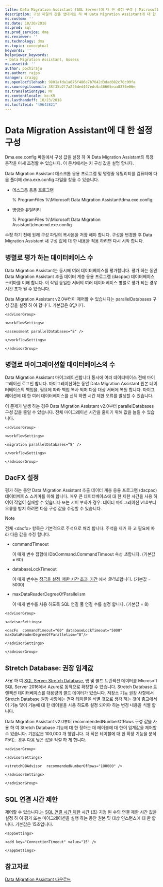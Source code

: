 ```yaml
---
title: Data Migration Assistant (SQL Server)에 대 한 설정 구성 | Microsoft Docs
description: 구성 파일의 값을 업데이트 하 여 Data Migration Assistant에 대 한 설정을 구성 하는 방법에 알아봅니다.
ms.custom: ''
ms.date: 10/20/2018
ms.prod: sql
ms.prod_service: dma
ms.reviewer: ''
ms.technology: dma
ms.topic: conceptual
keywords: ''
helpviewer_keywords:
- Data Migration Assistant, Assess
ms.assetid: ''
author: pochiraju
ms.author: rajpo
manager: craigg
ms.openlocfilehash: 9801afda1a876f486e7b7042d3dad082c70c99fa
ms.sourcegitcommit: 38f35b2f7a226ded447edc6a36665eaa0376e06e
ms.translationtype: MT
ms.contentlocale: ko-KR
ms.lasthandoff: 10/23/2018
ms.locfileid: "49643821"
---
```

# <a name="configure-settings-for-data-migration-assistant"></a>Data Migration Assistant에 대 한 설정 구성

Dma.exe.config 파일에서 구성 값을 설정 하 여 Data Migration Assistant의 특정 동작을 미세 조정할 수 있습니다. 이 문서에서는 키 구성 값을 설명 합니다.

Data Migration Assistant 데스크톱 응용 프로그램 및 명령줄 유틸리티를 컴퓨터에 다음 폴더에 dma.exe.config 파일을 찾을 수 있습니다.

- 데스크톱 응용 프로그램

  % ProgramFiles %\\Microsoft Data Migration Assistant\\dma.exe.config

- 명령줄 유틸리티

  % ProgramFiles %\\Microsoft Data Migration Assistant\\dmacmd.exe.config 

수정 하기 전에 원래 구성 파일의 복사본을 저장 해야 합니다. 구성을 변경한 후 Data Migration Assistant 새 구성 값에 대 한 내용을 적용 하려면 다시 시작 합니다.

## <a name="number-of-databases-to-assess-in-parallel"></a>병렬로 평가 하는 데이터베이스 수

Data Migration Assistant는 동시에 여러 데이터베이스를 평가합니다. 평가 하는 동안 Data Migration Assistant 추출 데이터 계층 응용 프로그램 (dacpac) 데이터베이스 스키마를 이해 합니다. 이 작업 동일한 서버의 여러 데이터베이스 병렬로 평가 되는 경우 시간 초과 될 수 있습니다. 

Data Migration Assistant v2.0부터이 제어할 수 있습니다는 parallelDatabases 구성 값을 설정 하 여 합니다. 기본값은 8입니다.

```
<advisorGroup>

<workflowSettings>

<assessment parallelDatabases="8" />

</workflowSettings>

</advisorGroup>
```




## <a name="number-of-databases-to-migrate-in-parallel"></a>병렬로 마이그레이션할 데이터베이스의 수

Data Migration Assistant 마이그레이션합니다 동시에 여러 데이터베이스 전에 마이그레이션 로그인 합니다. 마이그레이션하는 동안 Data Migration Assistant 원본 데이터베이스의 백업을, 필요에 따라 백업 복사 되며 다음 대상 서버에 복원 합니다. 마이그레이션에 대 한 여러 데이터베이스를 선택 하면 시간 제한 오류를 발생할 수 있습니다. 

이 문제가 발생 하는 경우 Data Migration Assistant v2.0부터 parallelDatabases 구성 값을 줄일 수 있습니다. 전체 마이그레이션 시간을 줄이기 위해 값을 늘릴 수 있습니다.

```
<advisorGroup>

<workflowSettings>

<migration parallelDatabases=”8″ />

</workflowSettings>

</advisorGroup>
```


## <a name="dacfx-settings"></a>DacFX 설정

평가 하는 동안 Data Migration Assistant 추출 데이터 계층 응용 프로그램 (dacpac) 데이터베이스 스키마를 이해 합니다. 매우 큰 데이터베이스에 대 한 제한 시간을 사용 하 여이 작업이 실패할 수 있습니다 또는 서버 부하가 경우. 데이터 마이그레이션 v1.0부터 오류를 방지 하려면 다음 구성 값을 수정할 수 있습니다. 

> [!NOTE]
> 전체 &lt;dacfx&gt; 항목은 기본적으로 주석으로 처리 합니다. 주석을 제거 하 고 필요에 따라 다음 값을 수정 합니다.

- commandTimeout

   이 매개 변수 집합에 IDbCommand.CommandTimeout 속성 *초*합니다. (기본값 = 60)

- databaseLockTimeout

   이 매개 변수는 [잠금을 설정\_제한 시간 초과\_기간](../t-sql/statements/set-lock-timeout-transact-sql.md) 에서 *밀리초*합니다. (기본값 = 5000)

- maxDataReaderDegreeOfParallelism

  이 매개 변수를 사용 하도록 SQL 연결 풀 연결 수를 설정 합니다. (기본값 = 8)

```
<advisorGroup>

<advisorSettings>

<dacFx  commandTimeout="60" databaseLockTimeout="5000"
maxDataReaderDegreeOfParallelism="8"/>

</advisorSettings>

</advisorGroup>
```

## <a name="stretch-database-recommendation-threshold"></a>Stretch Database: 권장 임계값

사용 하 여 [SQL Server Stretch Database](https://docs.microsoft.com/sql/sql-server/stretch-database/stretch-database), 웜 및 콜드 트랜잭션 데이터를 Microsoft SQL Server 2016에서 Azure로 동적으로 확장할 수 있습니다. Stretch Database 트랜잭션 데이터베이스를 대용량의 콜드 데이터가 있습니다. 저장소 기능 권장 사항에서 Stretch Database 권장 사항에는 먼저 테이블을 식별 것으로 생각 하는 것이 좋고에서이 기능 및이 기능에 대 한 테이블을 사용 하도록 설정 되어야 하는 변경 내용을 식별 합니다.

Data Migration Assistant v2.0부터 recommendedNumberOfRows 구성 값을 사용 하 여 Stretch Database 기능에 대 한 정하는 데 테이블에 대 한이 임계값을 제어할 수 있습니다. 기본값은 100,000 개 행입니다. 더 작은 테이블에 대 한 확장 기능을 분석 하려는 경우 다음 낮은 값을 적절 하 게 합니다.

```
<advisorGroup>

<advisorSettings>

<stretchDBAdvisor  recommendedNumberOfRows="100000" />

</advisorSettings>

</advisorGroup>
```


## <a name="sql-connection-timeout"></a>SQL 연결 시간 제한

제어할 수 있습니다.는 [SQL 연결 시간 제한](https://msdn.microsoft.com/library/system.data.sqlclient.sqlconnection.connectiontimeout(v=vs.110).aspx) 시간 (초) 지정 된 수의 연결 제한 시간 값을 설정 하 여 평가 또는 마이그레이션을 실행 하는 동안 원본 및 대상 인스턴스에 대 한 합니다. 기본값은 15초입니다.

```
<appSettings>

<add key="ConnectionTimeout" value="15" />

</appSettings>
```


## <a name="see-also"></a>참고자료

[Data Migration Assistant 다운로드](https://www.microsoft.com/download/details.aspx?id=53595)
